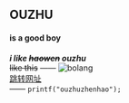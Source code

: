 ## OUZHU
#### is a good boy
**_i like  ~~haowen~~ ouzhu_**  
~~like this~~
——
![bolang](https://gimg2.baidu.com/image_search/src=http%3A%2F%2F1812.img.pp.sohu.com.cn%2Fimages%2Fblog%2F2009%2F11%2F18%2F18%2F8%2F125b6560a6ag214.jpg&refer=http%3A%2F%2F1812.img.pp.sohu.com.cn&app=2002&size=f9999,10000&q=a80&n=0&g=0n&fmt=jpeg?sec=1621500506&t=dbe31fb76198fe17c17ad15ea6eab2f7)  
[跳转网址](https://mooc1-2.chaoxing.com/mycourse/studentstudy?chapterId=401832918&courseId=216558499&clazzid=36796414&enc=6778a97f39e25ddfa4897499f4e7d4f6)  
——
```printf("ouzhuzhenhao");```
